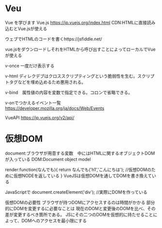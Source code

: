 # Veu
Vue を学びます
Vue.js https://jp.vuejs.org/index.html
CDN:HTMLに直接読み込むとVue.jsが使える

ウェブでHTMLのコードを書くhttps://jsfiddle.net/

vue.jsをダウンロードしそれをHTMLから呼び出すことによってローカルでVueが使える

v-once 一度だけ表示する

v-html ディレクデブはクロススクリプティングという脆弱性を生む。スクリプトタグなどを埋め込めるため悪用される。

v-bind　属性値の内容を変数で指定できる。コロンで省略できる。

v-onでつかえるイベント一覧
https://developer.mozilla.org/ja/docs/Web/Events

VueAPI
https://jp.vuejs.org/v2/api/

# 仮想DOM

document:ブラウザが用意する変数　中にはHTMLに関するオブジェクトDOMが入っている
DOM:Document object model 

render:function(なんでも){
    return なんでも('h1','こんにちは');
    //仮想DOMのために仮想NODEを返している
}
VueJSは仮想DOMを通してDOMを書き換えている

JavaScriptで
document.createElement('div');
//実際にDOMを作っている

仮想DOMの必要性
ブラウザが持つDOMにアクセスするのは時間がかかる
部分的にDOMを変更するに必要なことは
現在のDOMと変更後のDOMを比べ、その差が変更するべき箇所である。
JSにその二つのDOMを仮想的に持たせることによって、DOMへのアクセスを最小限にする
